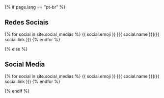 {% if page.lang == "pt-br" %}

## Redes Sociais

{% for social in site.social_medias %}
{{ social.emoji }} [{{ social.name }}]({{ social.link }})
{% endfor %}

{% else %}

## Social Media

{% for social in site.social_medias %}
{{ social.emoji }} [{{ social.name }}]({{ social.link }})
{% endfor %}

{% endif %}
